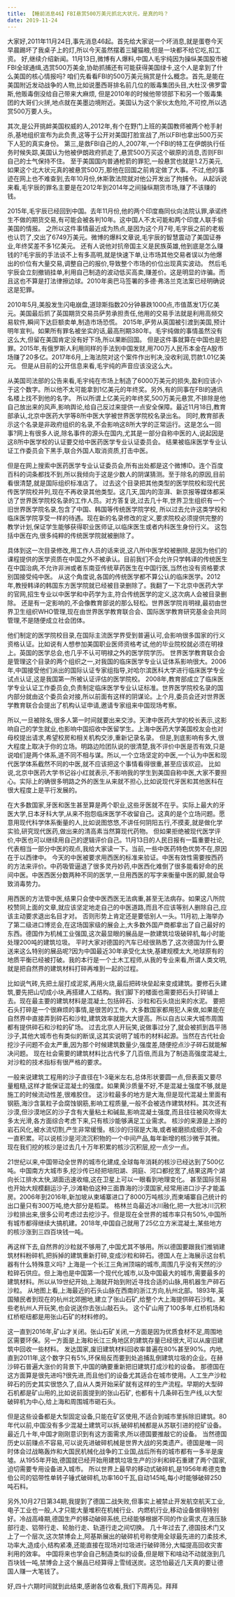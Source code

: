 ```yaml
---
title: 【睡前消息46】FBI悬赏500万美元抓北大状元，是真的吗？
date: 2019-11-24
---
```


大家好,2011年11月24日,事先消息46起。首先给大家说一个坏消息,就是蛋卷今天早晨踢坏了我桌子上的灯,所以今天虽然摆着三罐猫粮,但是一块都不给它吃,扣工资。
好,继续介绍新闻。11月13日,微博有人爆料,中国人毛宇纯因为操纵美国股市被FBI全球通缉,选赏500万美金,协助抓捕还有可能获得美国绿卡,这个人是拿到了什么美国的核心情报吗?
咱们先看看FBI的500万美元捐赏是什么概念。首先,是能在美国附近发动战争的人物,比如说墨西哥排名前几位的贩毒集团头目,大杜汉·佛罗雷斯,他贩毒倒没给自己带来大麻烦,
但是2010年的时候他带领部下和另一个贩毒集团的大哥们火拼,地点就在美墨边境附近。美国认为这个家伙太危险,不可控,所以选赏500万要人头。

其次,是公开挑衅美国权威的人,2012年,有个在野门上班的美国教师被两个枪手射杀,基地组织宣布为此负责,这等于公开对美国打脸宣战了,所以FBI也拿出500万买下人犯的真实身份。
第三,是救FBI自己的人,2007年,一个FBI的特工在伊朗执行任务时候失踪,美国认为他被伊朗政府抓走了,悬赏500万买这个碳原的消息,否则FBI自己的士气保持不住。
至于美国国内普通枪箭的罪犯,一般悬赏也就是1.2万美元,如果这个北大状元真的被悬赏500万,那他在回国之前肯定做了大事。不过,他的事迹在网上也不难查到,去年10月份,休斯敦法院就对他公开发出了拘捕令。
从起诉说来看,毛宇辰的罪名主要是在2012年到2014年之间操纵期货市场,赚了不该赚的钱。

2015年,毛宇辰已经回到中国。去年11月份,他的两个印度裔同伙向法院认罪,承诺终生不做的期货交易,有可能会被各判10年。这中国人不太可能和两个印度人联手偷美国的情报。
之所以这件事情最近成为热点,是因为这个月7号,毛宇辰之前的老板也认罚了,交出了6749万美元。微博的爆料文章说,毛宇辰的智慧震动了美国证券业,年终奖差不多1亿美元。
还有人说他对抗帝国主义是民族英雄,他到底是怎么赚钱的?毛宇辰的手法谈不上有多高明,就是快速下单,让市场其他交易者误以为他爆出的价位有大量交易,调整自己的报价,导致整个市场的价位出现真实波动。
然后毛宇辰会立刻撤销挂单,利用自己制造的波动低买高卖,赚差价。这是明显的诈骗。而且这也不算是打法律擦边球。2010年奥巴马签署的多德·弗洛兰克法案已经明确说这是犯罪。

2010年5月,美股发生闪电崩盘,道琼斯指数20分钟暴跌1000点,市值蒸发1万亿美元。美国最后抓了英国期货交易员萨劳承担责任,他用的交易手法就是利用高频交易软件,瞬间下达巨额卖单,制造市场恐慌。
2015年,萨劳从英国被引渡到美国,预计明年宣判。如果所有罪名被坐实的话,最高刑期380年。毛宇纯做的事情虽然没有这么大,但留在美国肯定没有好下场,所以果断回国。
但是这件事就算在中国也是犯罪。2015年,有俄罗斯人利用同样的手法到中国发财,用700万人民币本金在A股市场赚了20多亿。2017年6月,上海法院对这个案件作出判决,没收利润,罚款1.01亿美元。
但是从目前的公开信息来看,毛宇纯的声音应该没这么大。

从美国司法部的公告来看,毛宇纯在市场上制造了6000万美元的损失,盈利应该小于这个数字。所以他不太可能拿到1亿美元的年终奖。另外,有的同事在FBI的通讯名楼上找不到他的名字。
所以所谓上亿美元的年终奖,500万美元悬赏,不排除是他自己放出来的风声,影响舆论,给自己反过来提供一点安全保障。最近11月18日,教育部承认,北京中医药大学等8所中医大学被世界医学院校名录出名。
同时,教育部表示这个名录是非政府组织的名录,不会影响这8所大学的正常运行。这是怎么一回事?网上有很多人说,除名事件的源头在国内,尤其是一部分自称中医的人,说起因是这8所中医学校的认证要交给中医药医学专业认证委员会。
结果被临床医学专业认证工作委员会下黑手,联合外国人取消资质,打击中医。

但是在网上搜索中医药医学专业认证委员会,所有出处都是这个微博ID。连个百度百科的词条都找不到,所以我倾向于这是少数人的阴谋猜测。至于除名的原因,目前看很清楚,就是国际组织标准店了。
过去这个目录把其他类型的医学院校和现代民传医学院校并列,现在不再收录其他类型。这几天,国内的澎湃、新京报等媒体都采访了世界医学院校名录的工作人员。对方答复说,过去几十年,世界卫生组织有一个旧世界医学院名录,包含了中国、韩国等传统医学院学校,
所以过去允许这类学校和临床医学院享受一样的待遇。现在新的名录修改的定义,要求院校必须提供完整的教学计划,保证学生能够获得职业医师证,以临床医生或者内科医生身份行义。
这包括中医在内,很多纯粹的传统医学院就被删除了。

具体到这一次目录修改,用工作人员的话来说,这八所中医学校被删除,是因为他们的课程提供的医学资质在中国之外不被承认。目前我们不会允许只学韩译的传统医生在中国治病,不允许非洲或者东南亚传统草药医生在中国行医,当然也没有资格要求别国接受纯中医。
从这个角度说,各国的传统医学都不算公认的临床医学。2012年,教授韩译的韩国东方医学院就已经被目录删除了。我翻了一下北京中医药大学的官网,招生专业以中医学和中药学为主,符合传统医学的定义,这次病人会被目录删除。
还是有一定影响的,不会像教育部说的那么轻松。世界医学院肖明禄,最初由世界卫生组织WHO管理,现在由世界医学教育联合会、国际医学教育研究基金会共同管理,不是随便成立社会团体。

他们制定的医学院校目录,在国际主流医学界受到普遍认可,会影响很多国家的行义资格认证。比如说有人想参加美国职业医师资格考试,他的毕业院校就必须在明禄上。英国的医学总会,也几乎不认可明禄之外的医学院学历。
世界医学教育联合会是管理这个目录的两个组织之一,对我国的临床医学专业认证体系影响很大。2006年,中国接受他们派出的国际认证专家组指导,对哈尔滨医科大学进行临床医学专业试点认证,这是我国第一所被认证评估的医学院校。
2008年,教育部成立了临床医学专业认证工作委员会,负责制定临床医学专业认证标准。世界医学院校名录的国内部分就由这个委员会对接,所以前面有这样的阴谋论。上个月,委员会还对世界医学教育联合会提出了机构认证申请,邀请专家组来中国现场考察。

所以,一旦被除名,很多人第一时间就要出来交涉。天津中医药大学的校长表示,这影响自己的学生就业,也影响中国招收中医留学生。上海中医药大学美国校友会也对母校提出请求,希望校房和相关机构交涉,重新记录名录。
但是,到底影响有多大,很大程度上取决于你的立场。明路边险团队说的很清楚,我不评价中医是否有效,只是说咱们是两个体系,道不同不相与谋。所以,一个立场坚定的中医,一个认为中医和现代医学体系截然不同的中医,就不应该把这个事情看得很重,甚至应该欢迎。
比如说,北京中医药大学书记谷小红就表示,不影响我的学生到美国自称中医,大家不要担心。实际上的确很多明路之外的医生从来就不担心,比如说现代牙医和其他医科在很大程度上是平行发展的。

在大多数国家,牙医和医生甚至算是两个职业,这些牙医就不在乎。实际上最大的牙医大学,日本牙科大学,从来不抱怨临床医学不收留自己。这真的是个立场问题。愿意用现代科学体系衡量的人,比如说图悠悠,不讲任何阴阳五行,不摸麦,就是做化学实验,研究现代医药,做出来的清高素当然算现代药物。
但如果拒绝被现代医学评价,中医也可以继续用自己的逻辑评价自己。11月13日的人民日报有一篇重要社论,代表相当一部分中医的观点,我给大家读一下。当前,一些中医药特色优势不在,原因在于以西律中。
今天的中医被要求用西医的标准来验证。中医有效性需要按西药的方法来评价。中药吸管逼退了很多灵丹妙药,中医西化难倒了很多能看好命的民间中医。中医西医分数两种不同的医学,一旦用西医的写字来衡量中医的脚,就会导致消毒势力。

用西医的方法管中医,结果只会使中医西医无法病重,甚至无法病存。如果这八所院校赞同上面的文章,就应该坚定地走自己的中医道路,而且不应该等别人删除自己,应该主动要求退出名目才对。
否则形势上肯定还是要低别人一头。11月初,上海举办了第二级进口博览会,在这场国家级的展会上,大多数外国产商都拿出了自己最好的东西。德国作为机械工业强国,这次最显眼的展品是一款建筑垃圾破碎机,每小时能处理200吨的建筑垃圾。
平时大家对德国的汽车已经很熟悉了,这次德国为什么要送来这么特别的展品呢?因为中国最近30年承受化太快,基建规模太大,地球原有的地质平衡已经被打破。我的本行是一个土木工程师,从我的专业来看,所谓人类文明,就是把自然界的建筑材料打碎再堆到一起的过程。

比如说气砖,先把土层打成泥浆,再用火烧,最后把砖块垒起来变成建筑。要修石头建筑,要先把山切成小块,再搭建人工结构。我们脚下的楼面也需要把石头打碎铺上去。现在最主要的建筑材料是混凝土,包括碎石、沙粒和石头烧出来的水泥。
要把石头打碎是一个很麻烦的事情,是很苦的工作。大多数国家都用犯人来做,如果能在自然界中直接弄到碎石和沙粒,建筑效率就能大大提高。所以自古以来大城市周围都有提供碎石和沙粒的矿场。
过去北京人开玩笑,说做事过分了,就会被抓到昌平筛沙子,其他大城市也有类似的断误,这其实说明了城市的材料起源。当然在古代社会挖沙子问题不会太严重,因为那个时候建筑数量少,强度差,随便挖点沙子碎石就能解决问题。
现在社会需要的建筑材料比古代多了几百倍,而且为了制造高强度混凝土,对沙粒的技术指标有很严格的要求。

一般来说建筑工程用的沙子直径在1-3毫米左右,总体形状要圆一点,但表面又要尽量粗糙,这样才能保证混凝土的强度。如果黄沙质量不好,不是混凝土强度不够,就是施工的时候流动性差,很难胶住。
这沙粒最多的地方是大海,但是现代混凝土里面有钢筋,海沙含氯粒子会腐蚀钢筋,影响工程质量,一般不会被选作建筑材料。其次还有沙漠,但沙漠地区的沙子含有大量粘土和碱盐,影响混凝土强度,而且往往被风吹得太多太光滑,各方面综合考虑下来,只有核沙能够满足工业需求。
核沙的来源是上游的岩石风化,被水流切割,产生非常缓慢。核沙的归宿是大海,或者被磨损成细沙,不会一直积累。可以说核沙是河流沉积物的一个中间产品,每年新增的核沙微乎其微。
现在我们挖的核沙是过去几十万年积累的核沙沉积层,挖一点少一点。

21世纪以来,中国带动全世界的城市化建成,全球每年消耗的核沙已经达到了500亿吨。中国南方大城市多,挖沙传已经把培阳湖、洞庭、河口都挖宽了,结果这两个湖向长江排水太快,湖面迅速收缩,这在卫星上可以一眼看到地理变化。
甚至国际贸易也开始大规模翻运沙子,沙滩勒伯这种三面靠海的沙漠国家,经常用进口沙子才能盖房。2006年到2016年,新加坡从柬埔寨进口了8000万吨核沙,而柬埔寨自己统计的出口量只有300万吨,绝大部分是稻菜。
格林兰岛最近冰川融化,把一大批冰川沉积沙粒排出来,很多公司考虑过去挖沙子。但是现在全世界的城市率只有50%,中国所有城市都得继续大搞机建。2018年,中国自己就用了25亿立方米混凝土,某些地方的核沙涨到三四百块钱一吨。

再这样下去,自然界的沙粒就不够用了,中国尤其不够用。所以德国要跟我们推销建筑材料粉碎机,把拆掉的建筑重新打碎,变成沙粒和碎石。德国人在上海展示这台机器有什么特殊意义吗?
上海是一个长江三角洲顶端的城市,周围几乎没有天然的沙粒碎石供应。但上海也是中国第一个现代化城市,以及中国最大的城市,需要最多的建筑材料。所以从19世纪开始,上海就开始到附近寻找合适的山脉,用机器生产碎石沙粒。
从地图上看,上海最近的石头山脉在西南的浙江方向,杭州北部。1893年,英国殖民者到现在的杭州北郊圈地,建立了张山石矿,给整个大上海提供碎石沙粒。某些老杭州人开玩笑,也会说送你去张山敲石头。
这个矿山用了100多年,红桥机场和红桥枢纽都是用张山石矿的材料修的。

这一直到2016年,矿山才关闭。张山石矿关闭,一方面是因为优质食材不足,周围地区需要环保。另一方面是上海和长江三角地区的建筑存量已经很大,可以从废旧建筑中回收一些材料。
发达国家,废旧建筑材料回收率普遍在80%甚至90%。内地,直到2011年,这个数字只有5%,环保局反而要到处追捕乱倒建筑垃圾的企业。在赫沙碎石普遍大涨价的背景下,中国的确要重新把旧建筑打成沙粒的设备。
那德国在这方面算是很先进吗?很先进,而且他们的设备尤其适合在城市使用。人工生产沙粒碎石的历史其实很悠久了,自从人类开始采矿就有这样的生产流程。早期的大型碎石机都是矿山用的,比如说前面提到的张山石矿,
也都有十几条碎石生产线,以大型破碎机为中心,给上海和周围城市砸石头。

但是这些设备都是大型固定设备,只能在矿区使用,不适合到城市里拆除旧建筑。80年代以前,中国没有多少混凝土建筑可以拆,破碎机械都是从苏联引进的挖矿设备。最近几十年,中国才刚刚意识到有这方面需求,所以德国要推敲它的设备。
当然德国历史以前赚点不容易,可以说先进破碎机械是世界大战的另类遗产。德国是唯一同时体会过战略轰炸和大国民机械化战争的工业国,战后所有的城市都有一多半是废墟。从1955年开始,德国就已经开始用建筑垃圾生产的沙利和碎石重建了两个国家,迫切需要专用设备进入城市。
所以世界上最早的移动式破碎机,是1956年希德克鲁伯公司的铝带性单转子锤式破碎机,功率160千瓦,自动145吨,每小时能够破碎250吨石料。

另外,10月27日第34期,我提到了德国二战失败,但事实上被禁止开发航空航天工业,电子工业也一般,人才只能大量堆积在机械行业、内燃机行业,移动设备做得特别好。冷战高峰期,德国生产的移动破碎系统,已经能够根据不同的作业需求,在液压脉部行走、铝带行走、轮胎行走、轨道行走之间切换。
几十年过去了,德国技术门又上了一个层次,这次禁博会上,阿基斯展出的破碎机号称使用全球最先进的刀柔技术,功率大,造成小,结构紧凑,还能直接在现场对垃圾进行破碎筛分,大幅提高回收灾害利用的效率。
中国将来也学会自己制造类似的设备,但是眼下和啥动不动就涨到几百块钱一吨,禁博会上这个展品已经算得上雪绒送炭。这恐怕最近几天真的要让德国人赚一大笔钱了。

好,四十六期时间就到此结束,感谢各位收看,我们下周再见。拜拜